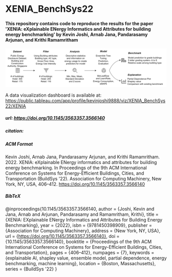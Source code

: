 # XENIA_BenchSys22

#### This repository contains code to reproduce the results for the paper 'XENIA: eXplainable ENergy Informatics and Attributes for building energy benchmarking' by Kevin Joshi, Arnab Jana, Pandarasamy Arjunan, and Krithi Ramamritham


![XENIA](/figures/xenia_teaser_2.png)

A data visualization dashboard is available at: <https://public.tableau.com/app/profile/kevinjoshi9888/viz/XENIA_BenchSys22/XENIA>

##### url: https://doi.org/10.1145/3563357.3566140

##### citation:

##### ACM Format
Kevin Joshi, Arnab Jana, Pandarasamy Arjunan, and Krithi Ramamritham. 2022. XENIA: eXplainable ENergy informatics and attributes for building energy benchmarking. In Proceedings of the 9th ACM International Conference on Systems for Energy-Efficient Buildings, Cities, and Transportation (BuildSys '22). Association for Computing Machinery, New York, NY, USA, 406–412. https://doi.org/10.1145/3563357.3566140

##### BibTeX
@inproceedings{10.1145/3563357.3566140,
author = {Joshi, Kevin and Jana, Arnab and Arjunan, Pandarasamy and Ramamritham, Krithi},
title = {XENIA: EXplainable ENergy Informatics and Attributes for Building Energy Benchmarking},
year = {2022},
isbn = {9781450398909},
publisher = {Association for Computing Machinery},
address = {New York, NY, USA},
url = {https://doi.org/10.1145/3563357.3566140},
doi = {10.1145/3563357.3566140},
booktitle = {Proceedings of the 9th ACM International Conference on Systems for Energy-Efficient Buildings, Cities, and Transportation},
pages = {406–412},
numpages = {7},
keywords = {explainable AI, shapley value, ensemble model, partial dependence, energy benchmarking, machine learning},
location = {Boston, Massachusetts},
series = {BuildSys '22}
}
